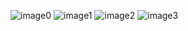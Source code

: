 ![image0](https://github.com/JustSashaUP/bank-managment-system/assets/94720780/762762fc-9dcf-496a-a6a2-2d4fe02e3010)
![image1](https://github.com/JustSashaUP/bank-managment-system/assets/94720780/a538673f-8468-441e-adb1-694f386aa13a)
![image2](https://github.com/JustSashaUP/bank-managment-system/assets/94720780/1313c58f-d611-44e0-ac0c-e3d099056d61)
![image3](https://github.com/JustSashaUP/bank-managment-system/assets/94720780/f89acd47-7d0b-4722-a785-99ae7e370d1d)
